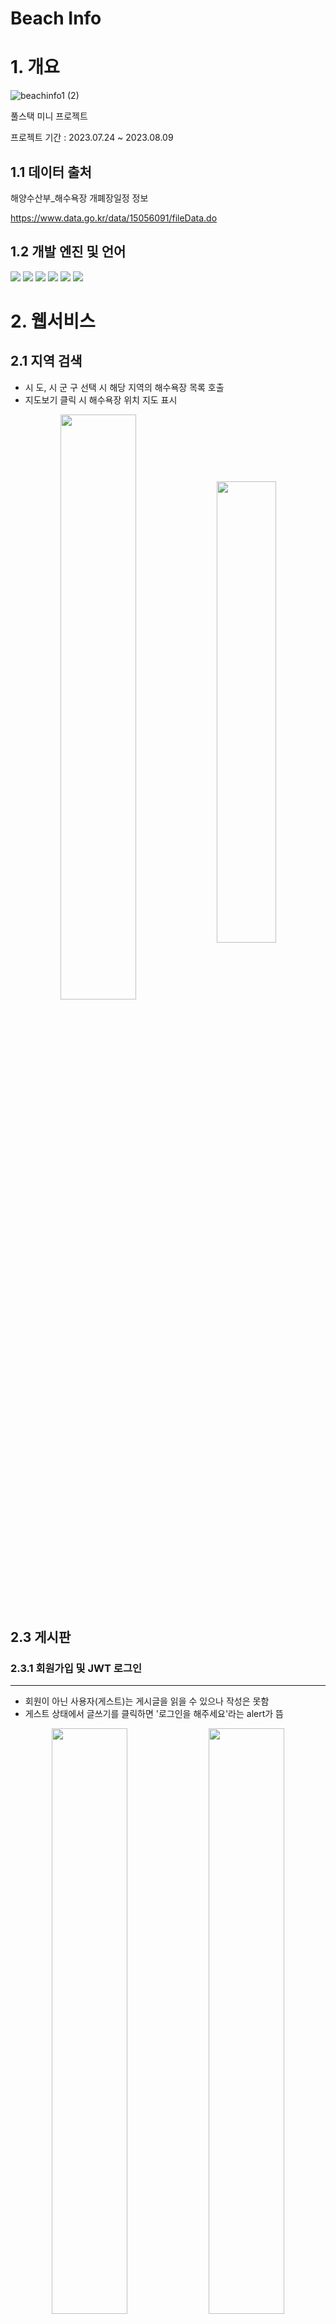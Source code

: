 # Beach Info

# 1. 개요
![beachinfo1 (2)](https://github.com/hong-sehyun/BeachInfo/assets/119600891/f3f689c3-f92b-4123-a87b-e3ab78f70645)


풀스택 미니 프로젝트<p/>
프로젝트 기간 : 2023.07.24 ~ 2023.08.09 <p/>
## 1.1 데이터 출처
해양수산부_해수욕장 개폐장일정 정보<p/>
https://www.data.go.kr/data/15056091/fileData.do <p/>


## 1.2 개발 엔진 및 언어
  <img src="https://img.shields.io/badge/JavaScript-F7DF1E?style=flat-square&logo=JavaScript&logoColor=black"/>
  <img src="https://img.shields.io/badge/React-61DAFB?style=flat-square&logo=React&logoColor=black"/>
  <img src="https://img.shields.io/badge/HTML5-E34F26?style=flat-square&logo=html5&logoColor=white"/>
  <img src="https://img.shields.io/badge/CSS3-1572B6?style=flat-square&logo=css3&logoColor=white"/>

  <img src="https://img.shields.io/badge/MySQL-4479A1?style=flat-square&logo=MySQL&logoColor=white"/>
  <img src="https://img.shields.io/badge/Spring-6DB33F?style=flat-square&logo=Spring&logoColor=white"/>


# 2. 웹서비스
## 2.1 지역 검색
<!-- ![beachinfo2](https://github.com/hong-sehyun/BeachInfo/assets/119600891/ce8dc8aa-4a5f-4e17-8dd8-0bedcea80197) -->
* 시 도, 시 군 구 선택 시 해당 지역의 해수욕장 목록 호출
* 지도보기 클릭 시 해수욕장 위치 지도 표시
<p align="center">
<img src="https://github.com/hong-sehyun/BeachInfo/assets/119600891/38e2296b-c1f7-49f9-89fa-38a9573a8129" align="center" width="49%">
  <img src="https://github.com/hong-sehyun/BeachInfo/assets/119600891/6ff434da-fb4d-47e8-bf8c-929bbd24a1a4" align="center" width="43.5%">
</p>

<!-- ![beachinfo4](https://github.com/hong-sehyun/BeachInfo/assets/119600891/2ae6aaac-6317-41d0-933d-a88e1a634cb8) -->
<!-- ![image](https://github.com/hong-sehyun/BeachInfo/assets/119600891/37ff7abf-e5b4-4db5-b869-617105f7b49d) -->


## 2.3 게시판
### 2.3.1 회원가입 및 JWT 로그인
---
* 회원이 아닌 사용자(게스트)는 게시글을 읽을 수 있으나 작성은 못함
* 게스트 상태에서 글쓰기를 클릭하면 '로그인을 해주세요'라는 alert가 뜸
<p align="center">
  <img src="https://github.com/hong-sehyun/BeachInfo/assets/119600891/3ab9f1f0-135f-4b5f-8bfa-34c1e999e57b" align="center" width="49%">
  <img src="https://github.com/hong-sehyun/BeachInfo/assets/119600891/7519c91e-44ab-4685-a37f-4db8decf90c7" align="center" width="49%">
</p>

* 로그인 페이지 하단 '가입' 클릭 시 회원가입 페이지로 이동
* 비밀번호 입력 시 일치 여부 확인 후 일치해야 가입 가능
<p align="center">
<img src="https://github.com/hong-sehyun/BeachInfo/assets/119600891/0fa04c60-6341-4583-9580-0628df2b61a4" align="center" width="49%">
<img src="https://github.com/hong-sehyun/BeachInfo/assets/119600891/134b7921-306d-4d7d-9b11-cc3b5a365bf6" align="center" width="49%">
</p>


### 2.3.2 게시글 작성
---
* 로그인을 하면 게시판 헤더의 '게스트'가 사용자 id로 바뀜
* 게시글 작성 페이지의 아이디도 사용자의 id로 고정되어 나타남
<p align="center">
<img src="https://github.com/hong-sehyun/BeachInfo/assets/119600891/a3bf35d9-6c95-4573-945f-a18fbbdcf1ec" align="center" width="49%">
<!-- <img src="" align="center" width="49%">
</p> -->


* 게시글 작성 시 해수욕장을 선택하게 하여 게시판을 이용하는 사용자가 정보를 편하게 습득할 수 있도록 함

<p align="center">
<img src="https://github.com/hong-sehyun/BeachInfo/assets/119600891/66b3fb39-27b0-4303-928e-3583044c50ef" align="center" width="49%">
<!-- <img src="" align="center" width="49%"> -->
</p>

<!-- <p align="center">
<img src="" align="center" width="49%">
<img src="" align="center" width="49%">
</p> -->

<p align="center">
  <img src="https://github.com/hong-sehyun/BeachInfo/assets/119600891/5c0b7da5-12ad-4be9-ae72-f647bd46318d" align="center" width="32%">
  <img src="https://github.com/hong-sehyun/BeachInfo/assets/119600891/b7f7895e-7a87-4266-a674-6c683ba9afde" align="center" width="32.5%">
</p>



## 2.4 반응형
* react-responsive 라이브러리 사용

<p align="center">
  <img src="https://github.com/hong-sehyun/BeachInfo/assets/119600891/d6b94dc9-0416-4046-a1a7-dadd6a2e4877" align="center" width="32%">
  <img src="https://github.com/hong-sehyun/BeachInfo/assets/119600891/9c5b6b3b-6937-4650-a3b2-82f0909ff991" align="center" width="32%">
  <img src="https://github.com/hong-sehyun/BeachInfo/assets/119600891/612b316f-55bd-413f-904c-cd659e87ea2f" align="center" width="32%">
</p>


<!-- ![게시판반응 (3)](https://github.com/hong-sehyun/BeachInfo/assets/119600891/612b316f-55bd-413f-904c-cd659e87ea2f)
![beachinfo5반응 (2)](https://github.com/hong-sehyun/BeachInfo/assets/119600891/9c5b6b3b-6937-4650-a3b2-82f0909ff991)
![beachinfo3](https://github.com/hong-sehyun/BeachInfo/assets/119600891/d6b94dc9-0416-4046-a1a7-dadd6a2e4877) -->




<p align="center">
  <img src="https://github.com/hong-sehyun/BeachInfo/assets/119600891/34fc1fd3-7409-41f0-b697-1d9c919d7598" align="center" width="32%">
  <img src="https://github.com/hong-sehyun/BeachInfo/assets/119600891/025091f3-d318-4d04-bbd0-656f36ddf2d6" align="center" width="32%">
  <img src="https://github.com/hong-sehyun/BeachInfo/assets/119600891/83e70959-2407-436d-95d5-081adf6dd7bb" align="center" width="32%">
</p>


